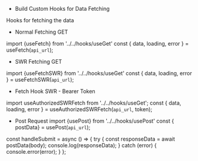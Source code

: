 
- Build Custom Hooks for Data Fetching


Hooks for fetching the data
- Normal Fetching GET

import {useFetch} from '../../hooks/useGet'
const { data, loading, error } = useFetch(`api_url`);

- SWR Fetching GET

import {useFetchSWR} from '../../hooks/useGet'
const { data, loading, error } = useFetchSWR(`api_url`);

- Fetch Hook SWR - Bearer Token

import useAuthorizedSWRFetch from '../../hooks/useGet';
const { data, loading, error } = useAuthorizedSWRFetch(`api_url`, token);


- Post Request 
import {usePost} from '../../hooks/usePost'
const { postData} = usePost(`api_url`);


const handleSubmit = async () => {
    try {
      const responseData = await postData(body);
      console.log(responseData);
    } catch (error) {
      console.error(error);
    }
  };

